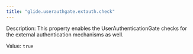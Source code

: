 ```yaml
---
title: "glide.userauthgate.extauth.check"
---
```


Description: This property enables the UserAuthenticationGate checks
			for the external authentication mechanisms as well.

Value: `true`